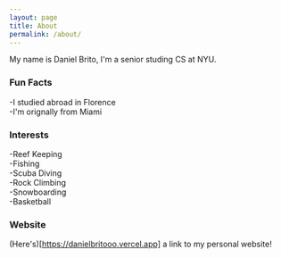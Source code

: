 ```yaml
---
layout: page
title: About
permalink: /about/
---
```


My name is Daniel Brito, I'm a senior studing CS at NYU.  

### Fun Facts
-I studied abroad in Florence  
-I'm orignally from Miami  

### Interests
-Reef Keeping  
-Fishing  
-Scuba Diving  
-Rock Climbing  
-Snowboarding  
-Basketball  

### Website
(Here's)[https://danielbritooo.vercel.app] a link to my personal website!  

